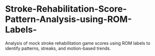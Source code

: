 # Stroke-Rehabilitation-Score-Pattern-Analysis-using-ROM-Labels-
Analysis of mock stroke rehabilitation game scores using ROM labels to identify patterns, streaks, and motion-based trends.
